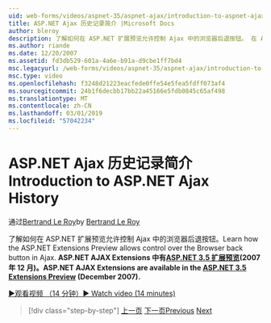 ```yaml
---
uid: web-forms/videos/aspnet-35/aspnet-ajax/introduction-to-aspnet-ajax-history
title: ASP.NET Ajax 历史记录简介 |Microsoft Docs
author: bleroy
description: 了解如何在 ASP.NET 扩展预览允许控制 Ajax 中的浏览器后退按钮。 在 ASP.NET 3.5 扩展名中提供了 ASP.NET AJAX 扩展...
ms.author: riande
ms.date: 12/20/2007
ms.assetid: fd3db529-601a-4a6e-b91a-d9cbe1ff7bd4
msc.legacyurl: /web-forms/videos/aspnet-35/aspnet-ajax/introduction-to-aspnet-ajax-history
msc.type: video
ms.openlocfilehash: f3248d21223eacfede0ffe54e5fea5fdff073af4
ms.sourcegitcommit: 24b1f6decbb17bb22a45166e5fdb0845c65af498
ms.translationtype: MT
ms.contentlocale: zh-CN
ms.lasthandoff: 03/01/2019
ms.locfileid: "57042234"
---
```

<a name="introduction-to-aspnet-ajax-history"></a><span data-ttu-id="2d537-104">ASP.NET Ajax 历史记录简介</span><span class="sxs-lookup"><span data-stu-id="2d537-104">Introduction to ASP.NET Ajax History</span></span>
====================
<span data-ttu-id="2d537-105">通过[Bertrand Le Roy](https://github.com/bleroy)</span><span class="sxs-lookup"><span data-stu-id="2d537-105">by [Bertrand Le Roy](https://github.com/bleroy)</span></span>

<span data-ttu-id="2d537-106">了解如何在 ASP.NET 扩展预览允许控制 Ajax 中的浏览器后退按钮。</span><span class="sxs-lookup"><span data-stu-id="2d537-106">Learn how the ASP.NET Extensions Preview allows control over the Browser back button in Ajax.</span></span> <span data-ttu-id="2d537-107">**ASP.NET AJAX Extensions 中有[ASP.NET 3.5 扩展预览](https://www.asp.net/downloads/35-sp1#find)(2007 年 12 月)。**</span><span class="sxs-lookup"><span data-stu-id="2d537-107">**ASP.NET AJAX Extensions are available in the [ASP.NET 3.5 Extensions Preview](https://www.asp.net/downloads/35-sp1#find) (December 2007).**</span></span>

[<span data-ttu-id="2d537-108">&#9654;观看视频 （14 分钟）</span><span class="sxs-lookup"><span data-stu-id="2d537-108">&#9654; Watch video (14 minutes)</span></span>](https://channel9.msdn.com/Blogs/ASP-NET-Site-Videos/introduction-to-aspnet-ajax-history)

> [!div class="step-by-step"]
> <span data-ttu-id="2d537-109">[上一页](adonet-data-services-with-aspnet-ajax-support.md)
> [下一页](using-script-combining-to-improve-ajax-performance.md)</span><span class="sxs-lookup"><span data-stu-id="2d537-109">[Previous](adonet-data-services-with-aspnet-ajax-support.md)
[Next](using-script-combining-to-improve-ajax-performance.md)</span></span>
